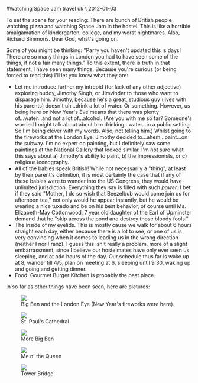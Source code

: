 <!-- layout: post
categories: 
- travel
- uk
title: Watching Space Jam
date: 2012-01-03
-->
#Watching Space Jam
<tag>travel</tag> <tag>uk</tag> \\ 2012-01-03

To set the scene for your reading: There are bunch of British people watching pizza and watching Space Jam in the hostel. This is like a horrible amalgamation of kindergarten, college, and my worst nightmares. Also, Richard Simmons. Dear God, what's going on.

Some of you might be thinking: "Parry you haven't updated this is days! There are so many things in London you had to have seen some of the things, if not a fair many things." To this extent, there is truth in that statement, I have seen many things. Because you're curious (or being forced to read this) I'll let you know what they are:
<!-- more -->

* Let me introduce further my intrepid (for lack of any other adjective) exploring buddy, Jimothy Singh, or Jimvinder to those who want to disparage him. Jimothy, because he's a great, studious guy (lives with his parents) doesn't uh...drink a lot of water. Or something. However, us being here on New Year's Eve means that there was plenty of...water...and not a lot of...alcohol. (Are you with me so far? Someone's worried I might talk about about him drinking...water...in a public setting. So I'm being clever with my words. Also, not telling him.) Whilst going to the fireworks at the London Eye, Jimothy decided to...ahem...paint...on the subway. I'm no expert on painting, but I definitely saw some paintings at the National Gallery that looked similar. I'm not sure what this says about a) Jimothy's ability to paint, b) the Impressionists, or c) religious iconography.
* All of the babies speak British! While not necessarily a "thing", at least by their parent's definition, it is most certainly the case that if any of these babies were to wander into the US Congress, they would have unlimited jurisdiction. Everything they say is filled with such *power*. I bet if they said "Mother, I do so wish that Beezelbub would come join us for afternoon tea," not only would he appear instantly, but he would be wearing a nice tuxedo and be on his best behavior, of course until Ms. Elizabeth-May Cottonwood, 7 year old daughter of the Earl of Upminster demand that he "skip across the pond and destroy those bloody fools."
* The inside of my eyelids. This is mostly cause we walk for about 6 hours straight each day, either because there is a lot to see, or one of us is very convincing when it comes to leading us in the wrong direction (neither I nor Franz). I guess this isn't really a problem, more of a slight embarrassment, since I believe our hostelmates have only ever seen us sleeping, and at odd hours of the day. Our schedule thus far is wake up at 8, wander till 4/5, plan on meeting at 6, sleeping until 9:30, waking up and going and getting dinner.
* Food. Gourmet Burger Kitchen is probably the best place.

In so far as other things have been seen, here are pictures:

<figure>
	<img src="/images/big-ben.jpg" />
	<figcaption>
		Big Ben and the London Eye (New Year's fireworks were here).
	</figcaption>
</figure>
<figure>
	<img src="/images/st-paul.jpg" />
	<figcaption>
		St. Paul's Cathedral
	</figcaption>
</figure>
<figure>
	<img src="/images/more-big-ben.jpg" />
	<figcaption>
		More Big Ben
	</figcaption>
</figure>
<figure>
	<img src="/images/queen.jpg" />
	<figcaption>
		Me n' the Queen
	</figcaption>
</figure>
<figure>
	<img src="/images/tower-bridge.jpg" />
	<figcaption>
		Tower Bridge
	</figcaption>
</figure>

